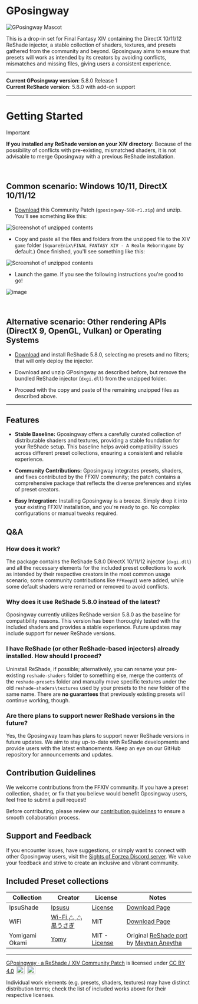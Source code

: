 # GPosingway

![GPosingway Mascot](https://github.com/gposingway/gposingway/assets/18711130/c919c030-dff2-47e8-905d-f52d098aaa45)

This is a drop-in set for Final Fantasy XIV containing the DirectX 10/11/12 ReShade injector, a stable collection of shaders, textures, and presets gathered from the community and beyond. Gposingway aims to ensure that presets will work as intended by its creators by avoiding conflicts, mismatches and missing files, giving users a consistent experience.

---

**Current GPosingway version**: 5.8.0 Release 1  
**Current ReShade version**: 5.8.0 with add-on support

---

# Getting Started 

> [!IMPORTANT]
> **If you installed any ReShade version on your XIV directory**: Because of the possibility of conflicts with pre-existing, mismatched shaders, it is not advisable to merge Gposingway with a previous ReShade installation.

<br>

## Common scenario: Windows 10/11, DirectX 10/11/12

* [Download](https://github.com/gposingway/gposingway/releases/download/5.8.0R1/gposingway-580-r1.zip) this Community Patch (`gposingway-580-r1.zip`) and unzip. You'll see something like this:  
<img src='https://github.com/gposingway/gposingway/assets/18711130/5418bba7-784c-41eb-b751-b8310176d27b' alt='Screenshot of unzipped contents'>

* Copy and paste all the files and folders from the unzipped file to the XIV `game` folder (`SquareEnix\FINAL FANTASY XIV - A Realm Reborn\game` by default.) Once finished, you'll see something like this:

<img src='https://github.com/gposingway/gposingway/assets/18711130/a896aa20-8970-4a80-8328-3bf030db22ab' alt='Screenshot of unzipped contents'>

* Launch the game. If you see the following instructions you're good to go!

![image](https://github.com/gposingway/gposingway/assets/18711130/65ef0e5f-f49e-4903-9105-acd9bb9c41e9)

<br>

## Alternative scenario: Other rendering APIs (DirectX 9, OpenGL, Vulkan) or Operating Systems

* [Download](https://www.mediafire.com/file/jtf9igqacroz5mz/ReShade_Setup_5.8.0.exe/file) and install ReShade 5.8.0, selecting no presets and no filters; that will only deploy the injector.

* Download and unzip GPosingway as described before, but remove the bundled ReShade injector (`dxgi.dll`) from the unzipped folder.
  
* Proceed with the copy and paste of the remaining unzipped files as described above.

---

## Features

- **Stable Baseline:** Gposingway offers a carefully curated collection of distributable shaders and textures, providing a stable foundation for your ReShade setup. This baseline helps avoid compatibility issues across different preset collections, ensuring a consistent and reliable experience.

- **Community Contributions:** Gposingway integrates presets, shaders, and fixes contributed by the FFXIV community; the patch contains a comprehensive package that reflects the diverse preferences and styles of preset creators.

- **Easy Integration:** Installing Gposingway is a breeze. Simply drop it into your existing FFXIV installation, and you're ready to go. No complex configurations or manual tweaks required.

## Q&A

### How does it work?

The package contains the ReShade 5.8.0 DirectX 10/11/12 injector (`dxgi.dll`) and all the necessary elements for the included preset collections to work as intended by their respective creators in the most common usage scenario; some community contributions like `FFKeepUI` were added, while some default shaders were renamed or removed to avoid conflicts.

### Why does it use ReShade 5.8.0 instead of the latest?

Gposingway currently utilizes ReShade version 5.8.0 as the baseline for compatibility reasons. This version has been thoroughly tested with the included shaders and provides a stable experience. Future updates may include support for newer ReShade versions.

### I have ReShade (or other ReShade-based injectors) already installed. How should I proceed?

Uninstall ReShade, if possible; alternatively, you can rename your pre-existing `reshade-shaders` folder to something else, merge the contents of the `reshade-presets` folder and manually move specific textures under the old `reshade-shaders\textures` used by your presets to the new folder of the same name. There are **no guarantees** that previously existing presets will continue working, though.

### Are there plans to support newer ReShade versions in the future?

Yes, the Gposingway team has plans to support newer ReShade versions in future updates. We aim to stay up-to-date with ReShade developments and provide users with the latest enhancements. Keep an eye on our GitHub repository for announcements and updates.

## Contribution Guidelines

We welcome contributions from the FFXIV community. If you have a preset collection, shader, or fix that you believe would benefit Gposingway users, feel free to submit a pull request!

Before contributing, please review our [contribution guidelines](CONTRIBUTING.md) to ensure a smooth collaboration process.

## Support and Feedback

If you encounter issues, have suggestions, or simply want to connect with other Gposingway users, visit the [Sights of Eorzea Discord server](https://discord.com/servers/sights-of-eorzea-1124828911700811957). We value your feedback and strive to create an inclusive and vibrant community.

## Included Preset collections

| Collection | Creator | License | Notes |
| --- | --- | --- | --- |
| IpsuShade | [Ipsusu](https://twitter.com/ipsusu) | [License](https://github.com/ipsusu/IpsuShade/blob/master/LICENSE.md) | [Download Page](https://github.com/ipsusu/IpsuShade)  |
| WiFi | [Wi-Fi ₍ᐢ.ˬ.ᐢ₎ 黒うさぎ](https://twitter.com/wifi_photospire) | MIT | [Download Page](https://potatoworshiper.wixsite.com/jagaimo-no-sekai/wifi-presets)  |
| Yomigami Okami | [Yomy](https://twitter.com/Yomigammy) | MIT - [License](https://github.com/MeynanAneytha/YomigamiOkami-reshade-shaders/blob/main/LICENSE) | Original [ReShade port](https://github.com/MeynanAneytha/YomigamiOkami-reshade-shaders#yomigamiokami-reshade-560-port) by [Meynan Aneytha](https://twitter.com/meynan_ffxiv) |
---

[GPosingway · a ReShade / XIV Community Patch](https://github.com/gposingway/gposingway/tree/main) is licensed under [CC BY 4.0](http://creativecommons.org/licenses/by/4.0/?ref=chooser-v1) 
<img style="height:22px!important;margin-left:3px;vertical-align:text-bottom;" src="https://mirrors.creativecommons.org/presskit/icons/cc.svg?ref=chooser-v1">
<img style="height:22px!important;margin-left:3px;vertical-align:text-bottom;" src="https://mirrors.creativecommons.org/presskit/icons/by.svg?ref=chooser-v1">

Individual work elements (e.g. presets, shaders, textures) may have distinct distribution terms; check the list of included works above for their respective licenses.
